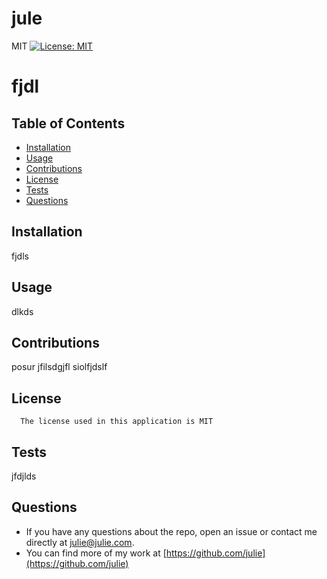 # jule

MIT [![License: MIT](https://img.shields.io/badge/License-MIT-yellow.svg)](https://opensource.org/licenses/MIT)  
# fjdl 
## Table of Contents
* [Installation](#installation)
* [Usage](#usage)
* [Contributions](#contributions)
* [License](#license)
* [Tests](#tests)
* [Questions](#questions)

## Installation
 fjdls 
## Usage
 dlkds 
## Contributions
posur jfilsdgjfl  siolfjdslf

## License
      The license used in this application is MIT
## Tests
jfdjlds 

## Questions 
* If you have any questions about the repo, open an issue or contact me directly at <julie@julie.com>.
* You can find more of my work at [https://github.com/julie](https://github.com/julie)

